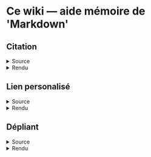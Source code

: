 # Ce wiki — aide mémoire de 'Markdown'

## Citation

<details><summary> Source </summary>

```
> Sapiente in non dolores est voluptas atque officiis. 
> Optio voluptatem enim ea facilis. 
> Eveniet saepe blanditiis aliquam omnis corporis fuga eligendi. 
> Officia sunt soluta voluptatum animi eos ut. 
> Architecto corrupti fuga animi.…
```
</details>

<details><summary> Rendu </summary>

> Sapiente in non dolores est voluptas atque officiis. 
> Optio voluptatem enim ea facilis. 
> Eveniet saepe blanditiis aliquam omnis corporis fuga eligendi. 
> Officia sunt soluta voluptatum animi eos ut. 
> Architecto corrupti fuga animi.…
</details>

## Lien personalisé

<details><summary> Source </summary>

```
#### <a id="loremipsum"></a>Lorem Ipsum
Sapiente in non dolores est voluptas atque officiis. 
Optio voluptatem enim ea facilis. 
Eveniet saepe blanditiis aliquam omnis corporis fuga eligendi. 
Officia sunt soluta voluptatum animi eos ut. 
Architecto corrupti fuga animi.…

En référence à [Lorem Ipsum](#loremipsum), ...
```
</details>

<details><summary> Rendu </summary>

#### <a id="loremipsum"></a>Lorem Ipsum
Sapiente in non dolores est voluptas atque officiis. 
Optio voluptatem enim ea facilis. 
Eveniet saepe blanditiis aliquam omnis corporis fuga eligendi. 
Officia sunt soluta voluptatum animi eos ut. 
Architecto corrupti fuga animi.…

En référence à [Lorem Ipsum](#loremipsum), ...
</details>


## Dépliant
<details><summary> Source </summary>

```
<details>
  <summary>Lorem Ipsum</summary>

Sapiente in non dolores est voluptas atque officiis. Optio voluptatem enim ea facilis. Eveniet saepe blanditiis aliquam omnis corporis fuga eligendi. Officia sunt soluta voluptatum animi eos ut. Architecto corrupti fuga animi.
</details>
```
</details>

<details><summary> Rendu </summary>
<details>
  <summary>Lorem Ipsum</summary>

Sapiente in non dolores est voluptas atque officiis. Optio voluptatem enim ea facilis. Eveniet saepe blanditiis aliquam omnis corporis fuga eligendi. Officia sunt soluta voluptatum animi eos ut. Architecto corrupti fuga animi.
</details>

## Voir aussi
* [md guide](https://www.markdownguide.org/cheat-sheet)
